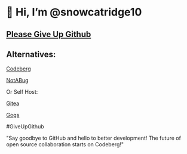 # 👋 Hi, I’m @snowcatridge10

## [Please Give Up Github](https://giveupgithub.org)

## Alternatives:

[Codeberg](https://codeberg.org/)

[NotABug](https://notabug.org/)

Or Self Host:

[Gitea](https://gitea.io/)

[Gogs](https://gogs.io/)



#GiveUpGithub

"Say goodbye to GitHub and hello to better development! The future of open source collaboration starts on Codeberg!"
